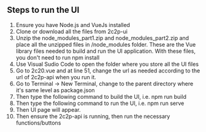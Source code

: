 Steps to run the UI
-------------------------
1. Ensure you have Node.js and VueJs installed
2. Clone or download all the files from 2c2p-ui
3. Unzip the node_modules_part1.zip and node_modules_part2.zip and place all the unzipped files in /node_modules folder. These are the Vue library files needed to build and run the UI application. With these files, you don't need to run npm install
4. Use Visual Sudio Code to open the folder where you store all the UI files
5. Go to 2c20.vue and at line 51, change the url as needed according to the url of 2c2p-api when you run it.
6. Go to Terminal -> New Terminal, change to the parent directory where it's same level as package.json
7. Then type the following command to build the UI, i.e. npm run build
8. Then type the following command to run the UI, i.e. npm run serve
9. Then UI page will appear.
10. Then ensure the 2c2p-api is running, then run the necessary functions/buttons

